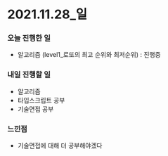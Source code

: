 # 2021.11.28\_일

### 오늘 진행한 일

- 알고리즘 (level1\_로또의 최고 순위와 최저순위) : 진행중

### 내일 진행할 일

- 알고리즘
- 타입스크립트 공부
- 기술면접 공부

### 느낀점

- 기술면접에 대해 더 공부해야겠다
